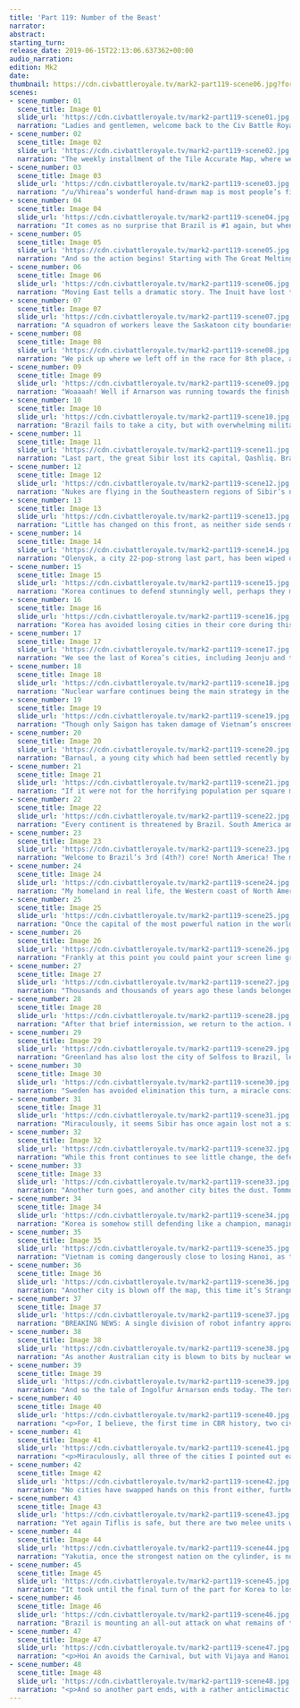 ```yaml
---
title: 'Part 119: Number of the Beast'
narrator:
abstract:
starting_turn:
release_date: 2019-06-15T22:13:06.637362+00:00
audio_narration:
edition: Mk2
date:
thumbnail: https://cdn.civbattleroyale.tv/mark2-part119-scene06.jpg?format=webp&nearlossless=1
scenes:
- scene_number: 01
  scene_title: Image 01
  slide_url: 'https://cdn.civbattleroyale.tv/mark2-part119-scene01.jpg'
  narration: "Ladies and gentlemen, welcome back to the Civ Battle Royale! My name is u/Borsthestylish, long-time fan and newly appointed member of the CBRX PR, and I will be your guide as we continue the race for 8th! \nShoutouts to /u/CastoloXimenez for this week’s OC, ‘Parts 102-118 in a nutshell’"
- scene_number: 02
  scene_title: Image 02
  slide_url: 'https://cdn.civbattleroyale.tv/mark2-part119-scene02.jpg'
  narration: "The weekly installment of the Tile Accurate Map, where we see that Brazil is, in fact, rather large."
- scene_number: 03
  scene_title: Image 03
  slide_url: 'https://cdn.civbattleroyale.tv/mark2-part119-scene03.jpg'
  narration: "/u/Vhireaa’s wonderful hand-drawn map is most people’s first look at how the world has changed, as it is consistently uploaded day of the part’s release. As such, I find that it is among the most exciting pieces of OC that the sub has to offer."
- scene_number: 04
  scene_title: Image 04
  slide_url: 'https://cdn.civbattleroyale.tv/mark2-part119-scene04.jpg'
  narration: "It comes as no surprise that Brazil is #1 again, but when I look back, it‘s crazy to think that only 19 parts ago the Boers were still cleanly #1, and yet here we are. Before this 18 part streak, the Boers had the longest #1 streak from parts 87-100."
- scene_number: 05
  scene_title: Image 05
  slide_url: 'https://cdn.civbattleroyale.tv/mark2-part119-scene05.jpg'
  narration: "And so the action begins! Starting with The Great Melting of the Inuit empire, where Brazil has taken Samara. The citizens of Ivvavik, numbering less and less with each passing day, have stopped resisting Brazilian occupation. They put up a hell of a fight, but now they must embrace the Carnival."
- scene_number: 06
  scene_title: Image 06
  slide_url: 'https://cdn.civbattleroyale.tv/mark2-part119-scene06.jpg'
  narration: "Moving East tells a dramatic story. The Inuit have lost the cities of Rybnik and Trivakramapura. With the fall of these two cities, and no means of taking them back, the Inuit’s once mighty North American core has been entirely relegated to the confines of Alaska."
- scene_number: 07
  scene_title: Image 07
  slide_url: 'https://cdn.civbattleroyale.tv/mark2-part119-scene07.jpg'
  narration: "A squadron of workers leave the Saskatoon city boundaries. The workers, Inuit by birth and Canadian by ancestry, had been living a peaceful life in the rich Inuit heartland, but in the past years brutal bombings from Icelandic and Brazilian planes tore the city into ruins. It seemed a hell that never ended, but suddenly the planes stopped flying overhead. The Inuit had been chased out of the region, Brazil was now protector of these lands."
- scene_number: 08
  scene_title: Image 08
  slide_url: 'https://cdn.civbattleroyale.tv/mark2-part119-scene08.jpg'
  narration: "We pick up where we left off in the race for 8th place, as the Island Nation of Greenland loses the city of Njardvik. Ingólfur Arnarson, now stationed in Selfoss, is informed of their loss. They are down to their last three cities, and they are running out of men to defend it."
- scene_number: 09
  scene_title: Image 09
  slide_url: 'https://cdn.civbattleroyale.tv/mark2-part119-scene09.jpg'
  narration: "Woaaaah! Well if Arnarson was running towards the finish line, it seems Gustavus Adolphus was sprinting! He’s lost the cities of Norrkoping and the temporary capital of Linkoping, and there are two Brazilian melee units ready to capture their last city, Tromso, now at under half health."
- scene_number: 10
  scene_title: Image 10
  slide_url: 'https://cdn.civbattleroyale.tv/mark2-part119-scene10.jpg'
  narration: "Brazil fails to take a city, but with overwhelming military superiority, it is only inevitable that Sibir will lose in the grand scheme of things.. The city of Dijon is also nuked off the map here."
- scene_number: 11
  scene_title: Image 11
  slide_url: 'https://cdn.civbattleroyale.tv/mark2-part119-scene11.jpg'
  narration: "Last part, the great Sibir lost its capital, Qashliq. Brazil has since fortified the great city, as well as pushing onwards. Ust-Kamennaya has also been swallowed by the Green Blob, with a fresh line of robot infantry defending their gains."
- scene_number: 12
  scene_title: Image 12
  slide_url: 'https://cdn.civbattleroyale.tv/mark2-part119-scene12.jpg'
  narration: "Nukes are flying in the Southeastern regions of Sibir’s nation, and the city of Rutog, 12 population last we saw, has fallen victim to nuclear annihilation. Tiflis also still stands, despite being an exclave defended by only 2 units."
- scene_number: 13
  scene_title: Image 13
  slide_url: 'https://cdn.civbattleroyale.tv/mark2-part119-scene13.jpg'
  narration: "Little has changed on this front, as neither side sends much of an invasion force across the war-torn Yakutian homeland."
- scene_number: 14
  scene_title: Image 14
  slide_url: 'https://cdn.civbattleroyale.tv/mark2-part119-scene14.jpg'
  narration: "Olenyok, a city 22-pop-strong last part, has been wiped off the map. It seems that Brazil would rather not worry about a naval invasion and instead chooses to destroy anyone halting his progress the easy way. The Great Melting is picking up at an alarming rate."
- scene_number: 15
  scene_title: Image 15
  slide_url: 'https://cdn.civbattleroyale.tv/mark2-part119-scene15.jpg'
  narration: "Korea continues to defend stunningly well, perhaps they might even succeed at retaking Wotjulum."
- scene_number: 16
  scene_title: Image 16
  slide_url: 'https://cdn.civbattleroyale.tv/mark2-part119-scene16.jpg'
  narration: "Korea has avoided losing cities in their core during this turn, though Suwon is surrounded and melee units near both Kaesong and Gangneung. Their defense is truly impressive, I must say."
- scene_number: 17
  scene_title: Image 17
  slide_url: 'https://cdn.civbattleroyale.tv/mark2-part119-scene17.jpg'
  narration: "We see the last of Korea’s cities, including Jeonju and the newly allocated capital of Osaka, a city which originally belonged to Japan. Jeonju looks sure to fall."
- scene_number: 18
  scene_title: Image 18
  slide_url: 'https://cdn.civbattleroyale.tv/mark2-part119-scene18.jpg'
  narration: "Nuclear warfare continues being the main strategy in the Brazil-Australia conflict, with the city of Geelong being the latest city taken off the map. Batam is also in yellow, though no nearby melee units could take it."
- scene_number: 19
  scene_title: Image 19
  slide_url: 'https://cdn.civbattleroyale.tv/mark2-part119-scene19.jpg'
  narration: "Though only Saigon has taken damage of Vietnam’s onscreen cities, it is the other cities that look prime to fall. Hai Phong, in particular, is almost entirely surrounded by Brazil’s mighty army, yet it is defended by a lone caravan."
- scene_number: 20
  scene_title: Image 20
  slide_url: 'https://cdn.civbattleroyale.tv/mark2-part119-scene20.jpg'
  narration: "Barnaul, a young city which had been settled recently by the Inuit, has been nuked off the map. This leaves 3 cities on mainland North America that do not yet belong to Pedro. Qausuittuq is also surrounded  by Brazilian troops and looks sure to fall."
- scene_number: 21
  scene_title: Image 21
  slide_url: 'https://cdn.civbattleroyale.tv/mark2-part119-scene21.jpg'
  narration: "If it were not for the horrifying population per square mile, Coff’s harbour would likely be the world’s most peaceful city. The largest city in the world is totally isolated from the horrors of the world around them, and the millions living there have never known war."
- scene_number: 22
  scene_title: Image 22
  slide_url: 'https://cdn.civbattleroyale.tv/mark2-part119-scene22.jpg'
  narration: "Every continent is threatened by Brazil. South America and Africa are both entirely owned by Brazil, and they don’t plan on stopping there. One city stops them from owning all of Europe, four stubborn Inuit cities remain halting their advance in North America, and finally these final two Australian cities remain in Antarctica. 10 planes in either city are all that remains of the defense."
- scene_number: 23
  scene_title: Image 23
  slide_url: 'https://cdn.civbattleroyale.tv/mark2-part119-scene23.jpg'
  narration: "Welcome to Brazil’s 3rd (4th?) core! North America! The military presence highlighted here is probably matched only by all of Sibir or Australia’s army, despite this not being a warzone."
- scene_number: 24
  scene_title: Image 24
  slide_url: 'https://cdn.civbattleroyale.tv/mark2-part119-scene24.jpg'
  narration: "My homeland in real life, the Western coast of North America looks peaceful. Despite this a massive standing army remains at all times, monitoring the citizens of these former Blackfoot and Mexican lands."
- scene_number: 25
  scene_title: Image 25
  slide_url: 'https://cdn.civbattleroyale.tv/mark2-part119-scene25.jpg'
  narration: "Once the capital of the most powerful nation in the world, Pretoria has been relegated to a small 8-pop city in Brazil’s 2nd core, Africa. Like everywhere else on the cylinder, Southern Africa is guarded by countless Brazilian soldiers."
- scene_number: 26
  scene_title: Image 26
  slide_url: 'https://cdn.civbattleroyale.tv/mark2-part119-scene26.jpg'
  narration: "Frankly at this point you could paint your screen lime green and it would barely look different from this image."
- scene_number: 27
  scene_title: Image 27
  slide_url: 'https://cdn.civbattleroyale.tv/mark2-part119-scene27.jpg'
  narration: "Thousands and thousands of years ago these lands belonged partially to the Ashanti. Though they were the 2nd civilization eliminated, their lands still stay relevant as the Green blob utilizes its resources."
- scene_number: 28
  scene_title: Image 28
  slide_url: 'https://cdn.civbattleroyale.tv/mark2-part119-scene28.jpg'
  narration: "After that brief intermission, we return to the action. Greenland has been completely evicted from their the Western portion of their island with the fall of Mosfellsbaer, leaving the remnants of the nation eastward."
- scene_number: 29
  scene_title: Image 29
  slide_url: 'https://cdn.civbattleroyale.tv/mark2-part119-scene29.jpg'
  narration: "Greenland has also lost the city of Selfoss to Brazil, leaving them at 1 city, Akranes. No less than 4 melee units are in range of Arnarson’s final city, it seems they will fall very, very, soon."
- scene_number: 30
  scene_title: Image 30
  slide_url: 'https://cdn.civbattleroyale.tv/mark2-part119-scene30.jpg'
  narration: "Sweden has avoided elimination this turn, a miracle considering the position they found themselves in last turn. I believe their defense was made possible only thanks to the 10 planes stationed in Tromso. Nonetheless, they are well and truly out of units. 8th place is calling, Adolphus."
- scene_number: 31
  scene_title: Image 31
  slide_url: 'https://cdn.civbattleroyale.tv/mark2-part119-scene31.jpg'
  narration: "Miraculously, it seems Sibir has once again lost not a single city on this front. Viroconium, Hameenlinna, and Pokrovskoye are low on health with Brazilian units approaching dangerously close, however."
- scene_number: 32
  scene_title: Image 32
  slide_url: 'https://cdn.civbattleroyale.tv/mark2-part119-scene32.jpg'
  narration: "While this front continues to see little change, the defense of Tiflis is surprisingly effective, and despite it being surrounded on all sides by Sibir, they have made it to three turns of Brazilian occupation."
- scene_number: 33
  scene_title: Image 33
  slide_url: 'https://cdn.civbattleroyale.tv/mark2-part119-scene33.jpg'
  narration: "Another turn goes, and another city bites the dust. Tommor, one of Yakutia’s very earliest cities has been nuked off the map by Brazil."
- scene_number: 34
  scene_title: Image 34
  slide_url: 'https://cdn.civbattleroyale.tv/mark2-part119-scene34.jpg'
  narration: "Korea is somehow still defending like a champion, managing to avoid losing a single city for two turns straight. For the record, they are the only civ left in the game other than Brazil itself to not lose a single city these last two turns. That‘s one hell of a defense for a civilization that went into Total war in 9th place, 17 cities strong."
- scene_number: 35
  scene_title: Image 35
  slide_url: 'https://cdn.civbattleroyale.tv/mark2-part119-scene35.jpg'
  narration: "Vietnam is coming dangerously close to losing Hanoi, as they lose both Bago and Mawlamyine (offscreen) this turn. On top of this, Hanoi, Vijaya, and Hoi An are all below half health and totally surrounded by Brazilian units."
- scene_number: 36
  scene_title: Image 36
  slide_url: 'https://cdn.civbattleroyale.tv/mark2-part119-scene36.jpg'
  narration: "Another city is blown off the map, this time it‘s Strangnas. Its crazy how numbed we have become to the thought of a city, millions of civilians inside, being wiped off the planet entirely."
- scene_number: 37
  scene_title: Image 37
  slide_url: 'https://cdn.civbattleroyale.tv/mark2-part119-scene37.jpg'
  narration: "BREAKING NEWS: A single division of robot infantry approaches full health Honolulu. “I have a bad feeling about this” said the division’s leader when pressed by journalists."
- scene_number: 38
  scene_title: Image 38
  slide_url: 'https://cdn.civbattleroyale.tv/mark2-part119-scene38.jpg'
  narration: "As another Australian city is blown to bits by nuclear weapons, the people of Traralgon know that it is up to them to put up Antarctica’s final stand."
- scene_number: 39
  scene_title: Image 39
  slide_url: 'https://cdn.civbattleroyale.tv/mark2-part119-scene39.jpg'
  narration: "And so the tale of Ingolfur Arnarson ends today. The terror of the North began his rise to the top from humble origins. An isolated island on the outskirts of Europe, the Icelandic people seemed doomed from the getgo, getting initially ranked 56th of the 61 civilizations in the cylinder. Despite this, they took advantage of every situation they could, settling all of Greenland and launching an invasion on Ireland while they were weak. Now in control of the British Isles, Iceland’s navy was matched only by the Buccaneers, and with a solid army to boot it was only a matter of time before the great Arnarson made landing in Europe. Finally, the opportunity came when a war against France dawned. Over the following centuries, France, Sparta, and the Buccaneers would lose all of their territory in Europe to Iceland. By part 75, Iceland had risen to 5th place in the Power Rankings, an all-time high. Though they seemed strong, a stagnant empire would only take them so far, and after 71 parts in the top 10, they are finally eliminated in… 7th?"
- scene_number: 40
  scene_title: Image 40
  slide_url: 'https://cdn.civbattleroyale.tv/mark2-part119-scene40.jpg'
  narration: "<p>For, I believe, the first time in CBR history, two civilizations were eliminated at the exact same turn. It’s hard to believe that amongst the thousands of turns this game has seen, two civilizations would die on one together, but here we are.</p> <p>Gustavus Adolphus, the Lion of the North and for a time the dominant force in Europe, has seen his fair share of conflicts, dating back to some of the earliest eliminations in the CBR. Despite starting off ranked 59th of the starting 61 civilizations, Sweden gained a reputation for intelligent warring early on, taking down both Nazi Germany and Poland within the first 30 parts and gaining land on mainland Europe. From there they maintained a strong core, all the while winning extra wars that would bring about the downfalls of Sparta and Norway. Sweden fought its way to becoming one of the final three European powers, vying for control against Iceland and Finland. It was a war against the latter that would bring Sweden fame and power, destroying any chances Finland had of winning, as well as bringing Sweden to a new record of 5th place in the Power Rankings. Even when all hope seemed lost and the Carnival turned to the Lion of the North, he defended magnificently well, earning him an all-time high of 4th place in the part 114 power rankings. Despite a strong defense, sweden’s tiny core was no match for the Brazilian army, and they finally succumbed 8 parts into Total War.</p>"
- scene_number: 41
  scene_title: Image 41
  slide_url: 'https://cdn.civbattleroyale.tv/mark2-part119-scene41.jpg'
  narration: "<p>Miraculously, all three of the cities I pointed out earlier did not fall, in fact they look safer now than before, which is pretty crazy on Kuchum’s part.</p> <p>I also wanted to talk more about what happened in the last two slides without making the all the text impossible to read on mobile so I’ll use the space that’s here instead. The previous part was called “The Race for 8th”, and yet, ironically, not a single civilization will be ranked 8th.</p>"
- scene_number: 42
  scene_title: Image 42
  slide_url: 'https://cdn.civbattleroyale.tv/mark2-part119-scene42.jpg'
  narration: "No cities have swapped hands on this front either, further proof of Kuchum’s ability to get the grind on. Bamda does, however, looked prime to fall, and I suspect Kuchum’s string of success ends with the city that won him his war against Vietnam."
- scene_number: 43
  scene_title: Image 43
  slide_url: 'https://cdn.civbattleroyale.tv/mark2-part119-scene43.jpg'
  narration: "Yet again Tiflis is safe, but there are two melee units within range of the Brazilian exclave, meaning that perhaps Sibir could finally take action."
- scene_number: 44
  scene_title: Image 44
  slide_url: 'https://cdn.civbattleroyale.tv/mark2-part119-scene44.jpg'
  narration: "Yakutia, once the strongest nation on the cylinder, is now the location of arguably the least relevant front in the game. Despite relatively flat terrain and tons of planes bombarding city after city, it seems no one is willing to send an army into some of the most poorly-defended cities on either civ’s border."
- scene_number: 45
  scene_title: Image 45
  slide_url: 'https://cdn.civbattleroyale.tv/mark2-part119-scene45.jpg'
  narration: "It took until the final turn of the part for Korea to lose a city, and its the 1-pop city of Sendai, which fell to Brazil. Hamhung is low on health but Korea’s lands seems mostly Brazil-free, Hamhung included."
- scene_number: 46
  scene_title: Image 46
  slide_url: 'https://cdn.civbattleroyale.tv/mark2-part119-scene46.jpg'
  narration: "Brazil is mounting an all-out attack on what remains of the Inuit, conquering the Aleutian city of Ahkaiyikokakinik (have fun there Dawk"
- scene_number: 47
  scene_title: Image 47
  slide_url: 'https://cdn.civbattleroyale.tv/mark2-part119-scene47.jpg'
  narration: "<p>Hoi An avoids the Carnival, but with Vijaya and Hanoi under Brazilian control, it is clear that Vietnam is on the verge of collapse.</p> <p>Hanoi is an important city for a multitude of reasons. For one, this means that only Australia and Brazil remain in control of their original capitals, and second, Hanoi was the last capital in the world that had never once gone into enemy hands. Until now. Vietnam is left in a sorry situation, starting the part with 12 cities, they are now reduced to 7, with many sure to fall soon. Quite the fall from a civ that started total war with 66 cities. So now the question remains: Can anyone beat Vietnam in the race for 6th?</p>"
- scene_number: 48
  scene_title: Image 48
  slide_url: 'https://cdn.civbattleroyale.tv/mark2-part119-scene48.jpg'
  narration: "<p>And so another part ends, with a rather anticlimactic view of Honolulu. We see that the robot infantry that entered Honolulu’s waters not long ago did indeed fail his mission to conquer the Polynesian capital, but that should surprise no one. This has been /u/Borsthestylish, thanks for reading.</p> <p>Okay well actually one last thing. I find it fascinating just how drastically Total War has changed my view of Korea. When Total War began, they had 17 cities. Iceland (48), Sweden (29), and the Buccs (23) all had more cities than Korea, yet they all found themselves dead well before. To add to that, Vietnam (66) now finds themselves at 7 cities, which is less than Korea. Finally, the Inuit began Total War with almost 1 million more soldiers and a whopping 76 cities, they now find themselves at only 16 cities (based on minimap), to Korea’s 10! Mad respect for the Turtle King.</p>"
---
```

